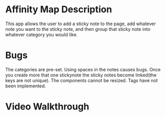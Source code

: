 # Affinity Map Description
This app allows the user to add a sticky note to the page, add whatever note you want to the sticky note, and then group that sticky note into whatever category you would like.

# Bugs
The categories are pre-set.
Using spaces in the notes causes bugs.
Once you create more that one stickynote the sticky notes become linked(the keys are not unique).
The components cannot be resized.
Tags have not been implemented.

# Video Walkthrough
